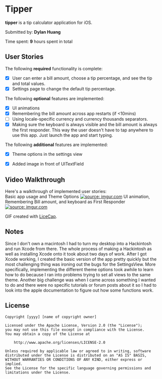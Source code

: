 # Tipper

**tipper** is a tip calculator application for iOS.

Submitted by: **Dylan Huang**

Time spent: **9** hours spent in total

## User Stories

The following **required** functionality is complete:

* [x] User can enter a bill amount, choose a tip percentage, and see the tip and total values.
* [x] Settings page to change the default tip percentage.

The following **optional** features are implemented:
* [x] UI animations
* [x] Remembering the bill amount across app restarts (if <10mins)
* [ ] Using locale-specific currency and currency thousands separators.
* [x] Making sure the keyboard is always visible and the bill amount is always the first responder. This way the user doesn't have to tap anywhere to use this app. Just launch the app and start typing.

The following **additional** features are implemented:

- [x] Theme options in the settings view
- [x] Added image in front of UITextField


## Video Walkthrough 

Here's a walkthrough of implemented user stories: <br>
Basic app usage and Theme Options
<a href="http://imgur.com/hszhHN4"><img src="http://i.imgur.com/hszhHN4.gif" title="source: imgur.com" /></a>
UI animation, Remembering Bill amount, and keyboard as First Responder
<a href="http://imgur.com/YMsRMdG"><img src="http://i.imgur.com/YMsRMdG.gif" title="source: imgur.com" /></a>

GIF created with [LiceCap](http://www.cockos.com/licecap/).

## Notes

Since I don't own a macintosh I had to turn my desktop into a Hackintosh and run Xcode from there. The whole process of making a Hackintosh as well as installing Xcode onto it took about two days of work. After I got Xcode working, I created the basic version of the app pretty quickly but the most challenging thing was ironing out the bugs for the SettingsView. More specifically, implementing the different theme options took awhile to learn how to do because I ran into problems trying to set all views to the same theme. Another big challenge was when I came across something I wanted to do and there were no specific tutorials or forum posts about it so I had to look into the apple documentation to figure out how some functions work.

## License

    Copyright [yyyy] [name of copyright owner]

    Licensed under the Apache License, Version 2.0 (the "License");
    you may not use this file except in compliance with the License.
    You may obtain a copy of the License at

        http://www.apache.org/licenses/LICENSE-2.0

    Unless required by applicable law or agreed to in writing, software
    distributed under the License is distributed on an "AS IS" BASIS,
    WITHOUT WARRANTIES OR CONDITIONS OF ANY KIND, either express or implied.
    See the License for the specific language governing permissions and
    limitations under the License.
